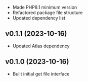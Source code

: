 * Made PHP8.1 minimum version
* Refactored package file structure
* Updated dependency list

## v0.1.1 (2023-10-16)
* Updated Atlas dependency

## v0.1.0 (2023-10-16)
* Built initial get file interface

